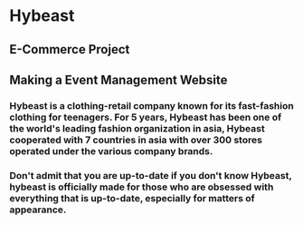 # Hybeast

## E-Commerce Project

## Making a Event Management Website

<h3>Hybeast is a clothing-retail company known for its fast-fashion clothing for teenagers. For 5 years, Hybeast has been one of the world's leading fashion organization in asia, Hybeast cooperated with 7 countries in asia with over 300 stores operated under the various company brands. </h3>

<h3>Don't admit that you are up-to-date if you don't know Hybeast, hybeast is officially made for those who are obsessed with everything that is up-to-date, especially for matters of appearance. </h3>

